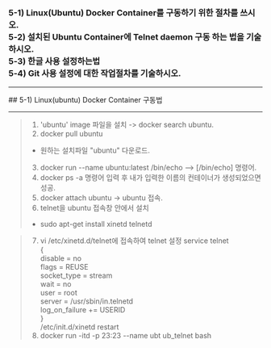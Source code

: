 ### 5-1) Linux(Ubuntu) Docker Container를 구동하기 위한 절차를 쓰시오. <br/> 5-2) 설치된 Ubuntu Container에 Telnet daemon 구동 하는 법을 기술하시오. <br/> 5-3) 한글 사용 설정하는법 <br/> 5-4) Git 사용 설정에 대한 작업절차를 기술하시오. <br/>
<hr/>
## 5-1) Linux(ubuntu) Docker Container 구동법 <br/>
<hr/>

> 1. 'ubuntu' image 파일을 설치 -> docker search ubuntu.
> 2. docker pull ubuntu <br/>
> - 원하는 설치파일 "ubuntu" 다운로드. <br/>
> 3. docker run --name ubuntu:latest /bin/echo    --> [/bin/echo] 명령어.
> 4. docker ps -a 명령어 입력 후 내가 입력한 이름의 컨테이너가 생성되었으면 성공.
> 5. docker attach ubuntu -> ubuntu 접속.
> 6. telnet을 ubuntu 접속창 안에서 설치 <br/>
> - sudo apt-get install xinetd telnetd <br/>


> 7. vi /etc/xinetd.d/telnet에 접속하여 telnet 설정
> service telnet <br/>
> { <br/>
>   disable = no <br/>
>   flags = REUSE <br/>
>   socket_type = stream <br/>
>   wait = no <br/>
>   user = root <br/>
>   server = /usr/sbin/in.telnetd <br/>
>   log_on_failure += USERID <br/>
> } <br/>
> /etc/init.d/xinetd restart <br/>
> 8. docker run -itd -p 23:23 --name ubt ub_telnet bash
